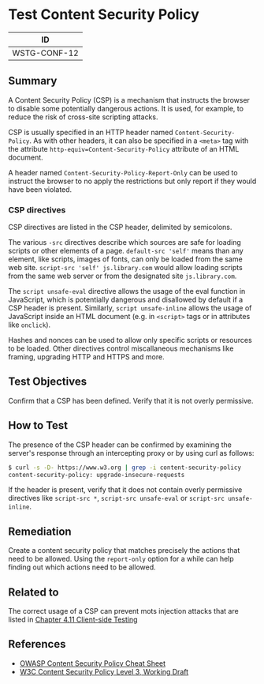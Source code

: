# Test Content Security Policy

|ID          |
|------------|
|WSTG-CONF-12|

## Summary

A Content Security Policy (CSP) is a mechanism that instructs the browser to
disable some potentially dangerous actions. It is used, for example, to reduce the
risk of cross-site scripting attacks. 

CSP is usually specified in an HTTP header named `Content-Security-Policy`. As
with other headers, it can also be specified in a `<meta>` tag with the attribute
`http-equiv=Content-Security-Policy` attribute of an HTML document.

A header named `Content-Security-Policy-Report-Only` can be used to instruct the
browser to no apply the restrictions but only report if they would have been
violated. 

### CSP directives

CSP directives are listed in the CSP header, delimited by semicolons. 

The various `-src` directives describe which sources are safe for loading
scripts or other elements of a page. `default-src 'self'` means than any
element, like scripts, images of fonts, can only be loaded from the same web
site. `script-src 'self' js.library.com` would allow loading scripts from the
same web server or from the designated site `js.library.com`.

The `script unsafe-eval` directive allows the usage of the eval function in JavaScript,
which is potentially dangerous and disallowed by default if a CSP header is
present. Similarly, `script unsafe-inline` allows the usage of JavaScript inside
an HTML document (e.g. in `<script>` tags or in attributes like `onclick`). 

Hashes and nonces can be used to allow only specific scripts or resources to be
loaded. Other directives control miscallaneous mechanisms like framing,
upgrading HTTP and HTTPS and more. 

## Test Objectives

Confirm that a CSP has been defined. Verify that it is not overly permissive. 


## How to Test

The presence of the CSP header can be confirmed by examining the server's
response through an intercepting proxy or by using curl as follows:

```bash
$ curl -s -D- https://www.w3.org | grep -i content-security-policy
content-security-policy: upgrade-insecure-requests
```

If the header is present, verify that it does not contain overly permissive
directives like `script-src *`, `script-src unsafe-eval` or `script-src
unsafe-inline`.

## Remediation

Create a content security policy that matches precisely the actions that need to
be allowed. Using the `report-only` option for a while can help finding out
which actions need to be allowed. 

## Related to

The correct usage of a CSP can prevent mots injection attacks that are listed in
[Chapter 4.11 Client-side Testing](../4-Web_Application_Security_Testing/11-Client-side_Testing/README.md)

## References

- [OWASP Content Security Policy Cheat
  Sheet](https://cheatsheetseries.owasp.org/cheatsheets/Content_Security_Policy_Cheat_Sheet.html)
- [W3C Content Security Policy Level 3, Working
  Draft](https://www.w3.org/TR/CSP3/)
